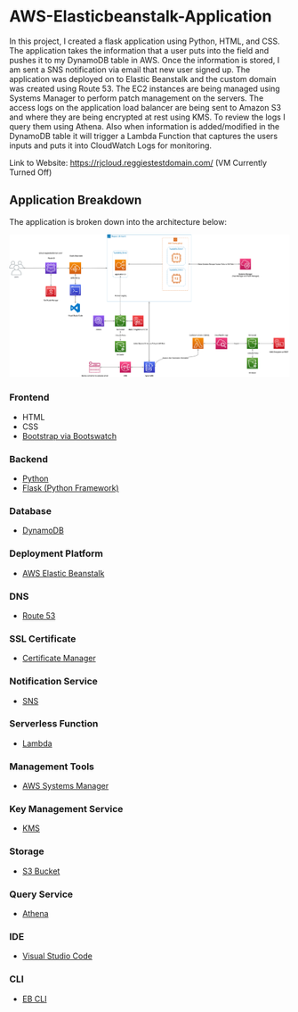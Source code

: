 # AWS-Elasticbeanstalk-Application

In this project, I created a flask application using Python, HTML, and CSS. The application takes the information that a user puts into the field and pushes it to my DynamoDB table in AWS. Once the information is stored, I am sent a SNS notification via email that new user signed up. The application was deployed on to Elastic Beanstalk and the custom domain was created using Route 53. The EC2 instances are being managed using Systems Manager to perform patch management on the servers. The access logs on the application load balancer are being sent to Amazon S3 and where they are being encrypted at rest using KMS. To review the logs I query them using Athena. Also when information is added/modified in the DynamoDB table it will trigger a Lambda Function that captures the users inputs and puts it into CloudWatch Logs for monitoring. 

Link to Website: https://rjcloud.reggiestestdomain.com/ (VM Currently Turned Off)



## Application Breakdown

The application is broken down into the architecture below:

![ebsapp](https://github.com/rjones18/Images/blob/main/Elastic%20Beanstalk%20Site.8.0drawio.png)



### Frontend

- HTML
- CSS
- [Bootstrap via Bootswatch](https://bootswatch.com/)


### Backend 

- [Python](https://www.python.org/) 
- [Flask (Python Framework)](https://flask.palletsprojects.com/en/1.1.x/)

### Database 

- [DynamoDB](https://aws.amazon.com/dynamodb/)


### Deployment Platform

- [AWS Elastic Beanstalk](https://aws.amazon.com/elasticbeanstalk/)





### DNS

- [Route 53](https://aws.amazon.com/route53/)


### SSL Certificate

- [Certificate Manager](https://aws.amazon.com/certificate-manager/)




### Notification Service

- [SNS](https://aws.amazon.com/sns/?whats-new-cards.sort-by=item.additionalFields.postDateTime&whats-new-cards.sort-order=desc)


### Serverless Function

- [Lambda](https://aws.amazon.com/lambda/)


### Management Tools

- [AWS Systems Manager](https://aws.amazon.com/systems-manager/)


### Key Management Service

- [KMS](https://aws.amazon.com/kms/)


### Storage

- [S3 Bucket](https://aws.amazon.com/s3/)


### Query Service

- [Athena](https://aws.amazon.com/athena/?whats-new-cards.sort-by=item.additionalFields.postDateTime&whats-new-cards.sort-order=desc)


### IDE

- [Visual Studio Code](https://code.visualstudio.com/)

### CLI

- [EB CLI](https://docs.aws.amazon.com/elasticbeanstalk/latest/dg/eb-cli3.html)

